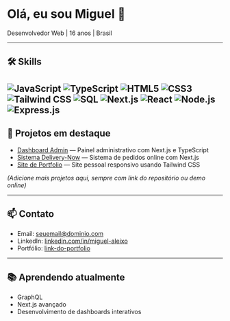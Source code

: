 # Olá, eu sou Miguel 👋
Desenvolvedor Web | 16 anos | Brasil

---

## 🛠 Skills
![JavaScript](https://img.shields.io/badge/JavaScript-F7DF1E?style=for-the-badge&logo=javascript&logoColor=black)
![TypeScript](https://img.shields.io/badge/TypeScript-007ACC?style=for-the-badge&logo=typescript&logoColor=white)
![HTML5](https://img.shields.io/badge/HTML5-E34F26?style=for-the-badge&logo=html5&logoColor=white)
![CSS3](https://img.shields.io/badge/CSS3-1572B6?style=for-the-badge&logo=css3&logoColor=white)
![Tailwind CSS](https://img.shields.io/badge/Tailwind_CSS-06B6D4?style=for-the-badge&logo=tailwind-css&logoColor=white)
![SQL](https://img.shields.io/badge/SQL-4479A1?style=for-the-badge&logo=postgresql&logoColor=white)
![Next.js](https://img.shields.io/badge/Next.js-000000?style=for-the-badge&logo=next.js&logoColor=white)
![React](https://img.shields.io/badge/React-61DAFB?style=for-the-badge&logo=react&logoColor=black)
![Node.js](https://img.shields.io/badge/Node.js-339933?style=for-the-badge&logo=node.js&logoColor=white)
![Express.js](https://img.shields.io/badge/Express.js-000000?style=for-the-badge&logo=express&logoColor=white)
---

## 🚀 Projetos em destaque
- [Dashboard Admin](link-do-repo) — Painel administrativo com Next.js e TypeScript  
- [Sistema Delivery-Now](link-do-repo) — Sistema de pedidos online com Next.js  
- [Site de Portfolio](link-do-repo) — Site pessoal responsivo usando Tailwind CSS  

*(Adicione mais projetos aqui, sempre com link do repositório ou demo online)*

---

## 📫 Contato
- Email: seuemail@dominio.com  
- LinkedIn: [linkedin.com/in/miguel-aleixo](https://www.linkedin.com/in/miguel-aleixo)  
- Portfólio: [link-do-portfolio](https://)  

---

## 📚 Aprendendo atualmente
- GraphQL  
- Next.js avançado  
- Desenvolvimento de dashboards interativos
